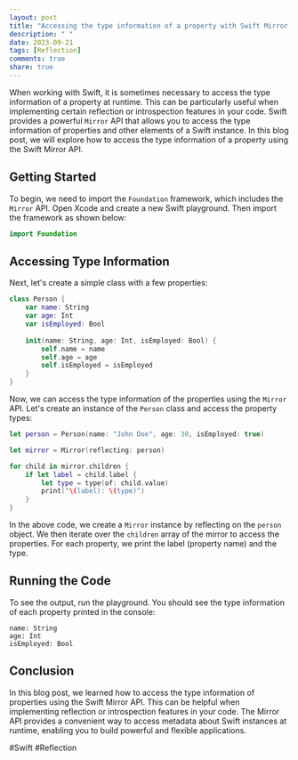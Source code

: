 ```yaml
---
layout: post
title: "Accessing the type information of a property with Swift Mirror API"
description: " "
date: 2023-09-21
tags: [Reflection]
comments: true
share: true
---
```


When working with Swift, it is sometimes necessary to access the type information of a property at runtime. This can be particularly useful when implementing certain reflection or introspection features in your code. Swift provides a powerful `Mirror` API that allows you to access the type information of properties and other elements of a Swift instance. In this blog post, we will explore how to access the type information of a property using the Swift Mirror API.

## Getting Started

To begin, we need to import the `Foundation` framework, which includes the `Mirror` API. Open Xcode and create a new Swift playground. Then import the framework as shown below:

```swift
import Foundation
```

## Accessing Type Information

Next, let's create a simple class with a few properties:

```swift
class Person {
    var name: String
    var age: Int
    var isEmployed: Bool
    
    init(name: String, age: Int, isEmployed: Bool) {
        self.name = name
        self.age = age
        self.isEmployed = isEmployed
    }
}
```

Now, we can access the type information of the properties using the `Mirror` API. Let's create an instance of the `Person` class and access the property types:

```swift
let person = Person(name: "John Doe", age: 30, isEmployed: true)

let mirror = Mirror(reflecting: person)

for child in mirror.children {
    if let label = child.label {
        let type = type(of: child.value)
        print("\(label): \(type)")
    }
}
```

In the above code, we create a `Mirror` instance by reflecting on the `person` object. We then iterate over the `children` array of the mirror to access the properties. For each property, we print the label (property name) and the type.

## Running the Code

To see the output, run the playground. You should see the type information of each property printed in the console:

```
name: String
age: Int
isEmployed: Bool
```

## Conclusion

In this blog post, we learned how to access the type information of properties using the Swift Mirror API. This can be helpful when implementing reflection or introspection features in your code. The Mirror API provides a convenient way to access metadata about Swift instances at runtime, enabling you to build powerful and flexible applications.

#Swift #Reflection